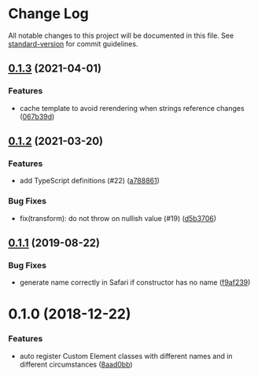 # Change Log

All notable changes to this project will be documented in this file. See [standard-version](https://github.com/conventional-changelog/standard-version) for commit guidelines.

<a name="0.1.3"></a>
## [0.1.3](https://github.com/bashmish/carehtml/compare/v0.1.2...v0.1.3) (2021-04-01)


### Features

* cache template to avoid rerendering when strings reference changes ([067b39d](https://github.com/bashmish/carehtml/commit/067b39d))



<a name="0.1.2"></a>
## [0.1.2](https://github.com/bashmish/carehtml/compare/v0.1.1...v0.1.2) (2021-03-20)


### Features

* add TypeScript definitions (#22) ([a788861](https://github.com/bashmish/carehtml/commit/a788861))


### Bug Fixes

* fix(transform): do not throw on nullish value (#19) ([d5b3706](https://github.com/bashmish/carehtml/commit/d5b3706))



<a name="0.1.1"></a>
## [0.1.1](https://github.com/bashmish/carehtml/compare/v0.1.0...v0.1.1) (2019-08-22)


### Bug Fixes

* generate name correctly in Safari if constructor has no name ([f9af239](https://github.com/bashmish/carehtml/commit/f9af239))



<a name="0.1.0"></a>
# 0.1.0 (2018-12-22)


### Features

* auto register Custom Element classes with different names and in different circumstances ([8aad0bb](https://github.com/bashmish/carehtml/commit/8aad0bb))
